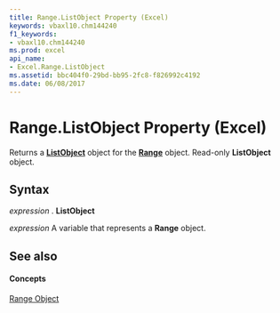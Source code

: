 ```yaml
---
title: Range.ListObject Property (Excel)
keywords: vbaxl10.chm144240
f1_keywords:
- vbaxl10.chm144240
ms.prod: excel
api_name:
- Excel.Range.ListObject
ms.assetid: bbc404f0-29bd-bb95-2fc8-f826992c4192
ms.date: 06/08/2017
---
```



# Range.ListObject Property (Excel)

Returns a **[ListObject](listobject-object-excel.md)** object for the **[Range](range-object-excel.md)** object. Read-only **ListObject** object.


## Syntax

 _expression_ . **ListObject**

 _expression_ A variable that represents a **Range** object.


## See also


#### Concepts


[Range Object](range-object-excel.md)

